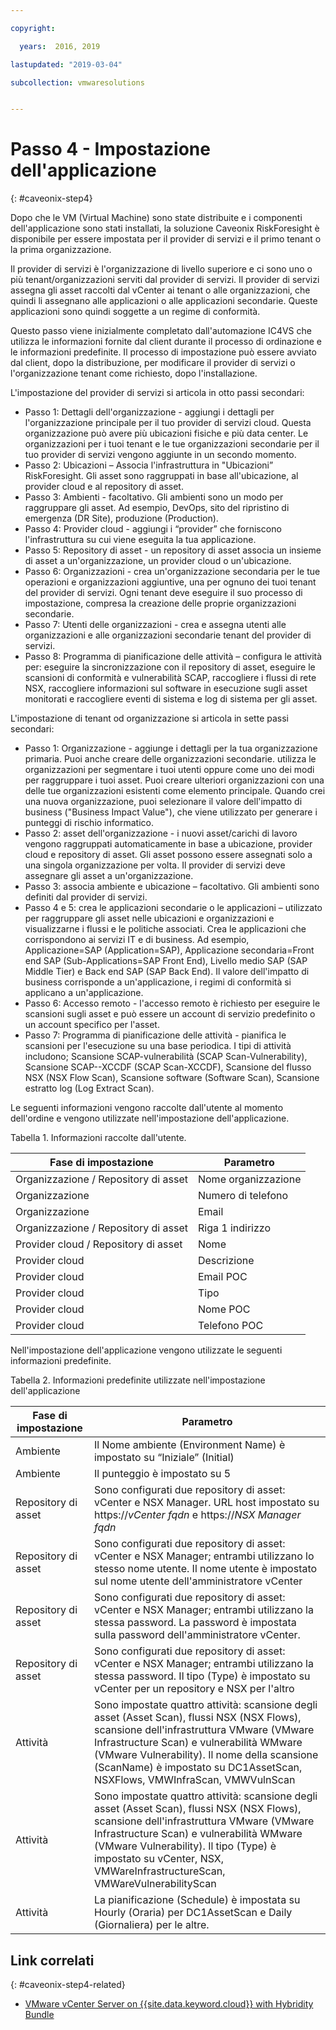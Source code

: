 ```yaml
---

copyright:

  years:  2016, 2019

lastupdated: "2019-03-04"

subcollection: vmwaresolutions


---
```


# Passo 4 - Impostazione dell'applicazione
{: #caveonix-step4}

Dopo che le VM (Virtual Machine) sono state distribuite e i componenti dell'applicazione sono stati installati, la soluzione Caveonix RiskForesight è disponibile per essere impostata per il provider di servizi e il primo tenant o la prima organizzazione.

Il provider di servizi è l'organizzazione di livello superiore e ci sono uno o più tenant/organizzazioni serviti dal provider di servizi. Il provider di servizi assegna gli asset raccolti dal vCenter ai tenant o alle organizzazioni, che quindi li assegnano alle applicazioni o alle applicazioni secondarie. Queste applicazioni sono quindi soggette a un regime di conformità.

Questo passo viene inizialmente completato dall'automazione IC4VS che utilizza le informazioni fornite dal client durante il processo di ordinazione e le informazioni predefinite. Il processo di impostazione può essere avviato dal client, dopo la distribuzione, per modificare il provider di servizi o l'organizzazione tenant come richiesto, dopo l'installazione.

L'impostazione del provider di servizi si articola in otto passi secondari:
-	Passo 1: Dettagli dell'organizzazione - aggiungi i dettagli per l'organizzazione principale per il tuo provider di servizi cloud. Questa organizzazione può avere più ubicazioni fisiche e più data center. Le organizzazioni per i tuoi tenant e le tue organizzazioni secondarie per il tuo provider di servizi vengono aggiunte in un secondo momento.
-	Passo 2: Ubicazioni – Associa l'infrastruttura in "Ubicazioni” RiskForesight. Gli asset sono raggruppati in base all'ubicazione, al provider cloud e al repository di asset.
-	Passo 3: Ambienti - facoltativo. Gli ambienti sono un modo per raggruppare gli asset. Ad esempio, DevOps, sito del ripristino di emergenza (DR Site), produzione (Production).
-	Passo 4: Provider cloud - aggiungi i “provider” che forniscono l'infrastruttura su cui viene eseguita la tua applicazione.
-	Passo 5: Repository di asset - un repository di asset associa un insieme di asset a un'organizzazione, un provider cloud o un'ubicazione.
-	Passo 6: Organizzazioni - crea un'organizzazione secondaria per le tue operazioni e organizzazioni aggiuntive, una per ognuno dei tuoi tenant del provider di servizi. Ogni tenant deve eseguire il suo processo di impostazione, compresa la creazione delle proprie organizzazioni secondarie.
-	Passo 7: Utenti delle organizzazioni - crea e assegna utenti alle organizzazioni e alle organizzazioni secondarie tenant del provider di servizi.
-	Passo 8: Programma di pianificazione delle attività – configura le attività per: eseguire la sincronizzazione con il repository di asset, eseguire le scansioni di conformità e vulnerabilità SCAP, raccogliere i flussi di rete NSX, raccogliere informazioni sul software in esecuzione sugli asset monitorati e raccogliere eventi di sistema e log di sistema per gli asset.

L'impostazione di tenant od organizzazione si articola in sette passi secondari:

-	Passo 1: Organizzazione - aggiunge i dettagli per la tua organizzazione primaria. Puoi anche creare delle organizzazioni secondarie. utilizza le organizzazioni per segmentare i tuoi utenti oppure come uno dei modi per raggruppare i tuoi asset. Puoi creare ulteriori organizzazioni con una delle tue organizzazioni esistenti come elemento principale. Quando crei una nuova organizzazione, puoi selezionare il valore dell'impatto di business ("Business Impact Value"), che viene utilizzato per generare i punteggi di rischio informatico.
-	Passo 2: asset dell'organizzazione - i nuovi asset/carichi di lavoro vengono raggruppati automaticamente in base a ubicazione, provider cloud e repository di asset. Gli asset possono essere assegnati solo a una singola organizzazione per volta. Il provider di servizi deve assegnare gli asset a un'organizzazione.
-	Passo 3: associa ambiente e ubicazione – facoltativo. Gli ambienti sono definiti dal provider di servizi.
-	Passo 4 e 5: crea le applicazioni secondarie o le applicazioni – utilizzato per raggruppare gli asset nelle ubicazioni e organizzazioni e visualizzarne i flussi e le politiche associati. Crea le applicazioni che corrispondono ai servizi IT e di business. Ad esempio, Applicazione=SAP (Application=SAP), Applicazione secondaria=Front end SAP (Sub-Applications=SAP Front End), Livello medio SAP (SAP Middle Tier) e Back end SAP (SAP Back End). Il valore dell'impatto di business corrisponde a un'applicazione, i regimi di conformità si applicano a un'applicazione.
-	Passo 6: Accesso remoto - l'accesso remoto è richiesto per eseguire le scansioni sugli asset e può essere un account di servizio predefinito o un account specifico per l'asset.
-	Passo 7: Programma di pianificazione delle attività - pianifica le scansioni per l'esecuzione su una base periodica. I tipi di attività includono; Scansione SCAP-vulnerabilità (SCAP Scan-Vulnerability), Scansione SCAP--XCCDF (SCAP Scan-XCCDF), Scansione del flusso NSX (NSX Flow Scan), Scansione software (Software Scan), Scansione estratto log (Log Extract Scan).

Le seguenti informazioni vengono raccolte dall'utente al momento dell'ordine e vengono utilizzate nell'impostazione dell'applicazione.

Tabella 1. Informazioni raccolte dall'utente.

|Fase di impostazione |Parametro |
|---|---|
|Organizzazione / Repository di asset  |Nome organizzazione |
|Organizzazione |Numero di telefono |
|Organizzazione |Email |
|Organizzazione / Repository di asset |Riga 1 indirizzo |
|Provider cloud / Repository di asset |Nome |
|Provider cloud |Descrizione |
|Provider cloud |Email POC |
|Provider cloud |Tipo|
|Provider cloud |Nome POC |
|Provider cloud |Telefono POC |

Nell'impostazione dell'applicazione vengono utilizzate le seguenti informazioni predefinite.

Tabella 2. Informazioni predefinite utilizzate nell'impostazione dell'applicazione

|Fase di impostazione |Parametro |
|---|---|
|Ambiente |Il Nome ambiente (Environment Name) è impostato su “Iniziale” (Initial)|
|Ambiente | Il punteggio è impostato su 5|
|Repository di asset |Sono configurati due repository di asset: vCenter e NSX Manager. URL host impostato su https://*vCenter fqdn* e https://*NSX Manager fqdn*|
|Repository di asset |Sono configurati due repository di asset: vCenter e NSX Manager; entrambi utilizzano lo stesso nome utente. Il nome utente è impostato sul nome utente dell'amministratore vCenter|
|Repository di asset |Sono configurati due repository di asset: vCenter e NSX Manager; entrambi utilizzano la stessa password. La password è impostata sulla password dell'amministratore vCenter.
|Repository di asset |Sono configurati due repository di asset: vCenter e NSX Manager; entrambi utilizzano la stessa password. Il tipo (Type) è impostato su vCenter per un repository e NSX per l'altro
|Attività |Sono impostate quattro attività: scansione degli asset (Asset Scan), flussi NSX (NSX Flows), scansione dell'infrastruttura VMware (VMware Infrastructure Scan) e vulnerabilità WMware (VMware Vulnerability). Il nome della scansione (ScanName) è impostato su DC1AssetScan, NSXFlows, VMWInfraScan, VMWVulnScan |
|Attività |Sono impostate quattro attività: scansione degli asset (Asset Scan), flussi NSX (NSX Flows), scansione dell'infrastruttura VMware (VMware Infrastructure Scan) e vulnerabilità WMware (VMware Vulnerability). Il tipo (Type) è impostato su vCenter, NSX, VMWareInfrastructureScan, VMWareVulnerabilityScan |
|Attività |La pianificazione (Schedule) è impostata su Hourly (Oraria) per DC1AssetScan e Daily (Giornaliera) per le altre. |

## Link correlati
{: #caveonix-step4-related}

* [VMware vCenter Server on {{site.data.keyword.cloud}} with Hybridity Bundle](/docs/services/vmwaresolutions/archiref/vcs?topic=vmware-solutions-vcs-hybridity-intro)
